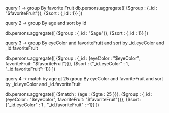 query 1 -> group By favorite Fruit
db.persons.aggregate([
	{$group : {_id : "$favoriteFruit"}},
	{$sort  : {_id : 1}}
])

query 2 -> group By age and sort by Id

db.persons.aggregate([
	{$group : {_id : "$age"}},
	{$sort : {_id : 1}}
])

query 3 -> group By eyeColor and favoriteFruit and sort by _id.eyeColor and _id.favoriteFruit

db.persons.aggregate([
	{$group : {_id : {eyeColor : "$eyeColor", favoriteFruit: "$favoriteFruit"}}},
	{$sort  : {"_id.eyeColor" : 1, "_id.favoriteFruit":-1}}
])

query 4 -> match by age gt 25 group By eyeColor and favoriteFruit and sort by _id.eyeColor and _id.favoriteFruit

db.persons.aggregate([
	{$match : {age : {$gte : 25 }}},
	{$group : {_id : {eyeColor : "$eyeColor", favoriteFruit: "$favoriteFruit"}}},
	{$sort :  {"_id.eyeColor" : 1 , "_id.favoriteFruit" : -1}}
])
